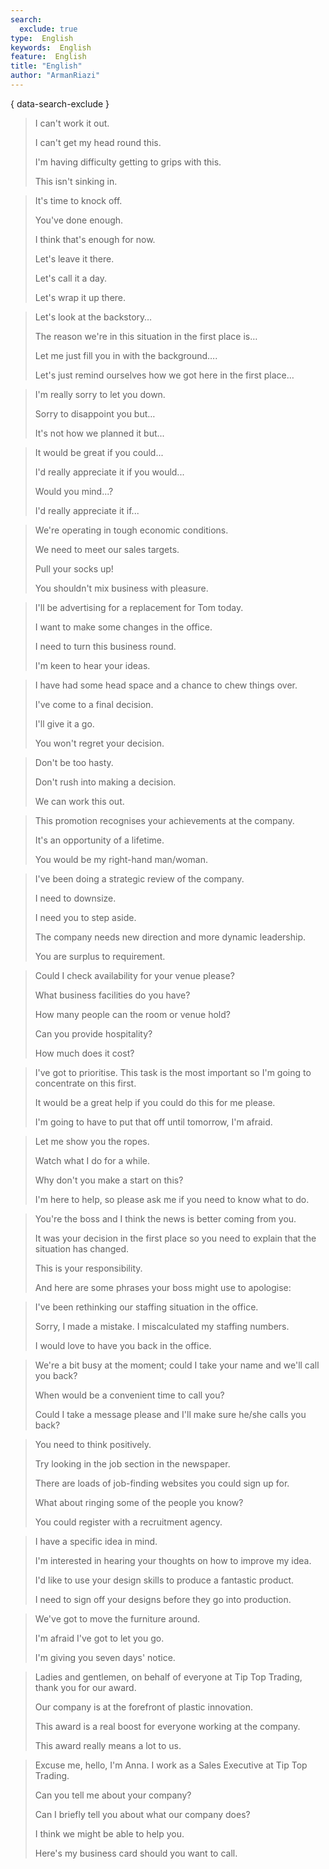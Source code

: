 ```yaml
---
search:
  exclude: true
type:  English
keywords:  English
feature:  English
title: "English"
author: "ArmanRiazi"
---
```

{ data-search-exclude }

> I can't work it out.
> 
> I can't get my head round this.
> 
> I'm having difficulty getting to grips with this.
> 
> This isn't sinking in.


 
> It's time to knock off.
> 
> You've done enough.
> 
> I think that's enough for now.
> 
> Let's leave it there.
> 
> Let's call it a day.
> 
> Let's wrap it up there.
> 



> Let's look at the backstory…
> 
> The reason we're in this situation in the first place is…
> 
> Let me just fill you in with the background….
> 
> Let's just remind ourselves how we got here in the first place…
>



> I'm really sorry to let you down.
> 
> Sorry to disappoint you but…
> 
> It's not how we planned it but...
>



> It would be great if you could...
> 
> I'd really appreciate it if you would...
> 
> Would you mind...?
> 
> I'd really appreciate it if...
> 



> We're operating in tough economic conditions.
> 
> We need to meet our sales targets.
> 
> Pull your socks up!
> 
> You shouldn't mix business with pleasure.
> 



> I'll be advertising for a replacement for Tom today.
> 
> I want to make some changes in the office.
> 
> I need to turn this business round.
> 
> I'm keen to hear your ideas.
> 



> I have had some head space and a chance to chew things over.
> 
> I've come to a final decision.
> 
> I'll give it a go.
> 
> You won't regret your decision.
> 



> Don't be too hasty.
> 
> Don't rush into making a decision.
> 
> We can work this out.
> 


> This promotion recognises your achievements at the company.
> 
> It's an opportunity of a lifetime.
> 
> You would be my right-hand man/woman.
> 



> I've been doing a strategic review of the company.
> 
> I need to downsize.
> 
> I need you to step aside.
> 
> The company needs new direction and more dynamic leadership.
> 
> You are surplus to requirement.
> 



> Could I check availability for your venue please?
> 
> What business facilities do you have?
> 
> How many people can the room or venue hold?
> 
> Can you provide hospitality?
> 
> How much does it cost?
> 



> I've got to prioritise. This task is the most important so I'm going to concentrate on this first.
> 
> It would be a great help if you could do this for me please.
> 
> I'm going to have to put that off until tomorrow, I'm afraid.
> 



> Let me show you the ropes.
> 
> Watch what I do for a while.
> 
> Why don't you make a start on this?
> 
> I'm here to help, so please ask me if you need to know what to do.
> 



> You're the boss and I think the news is better coming from you.
> 
> It was your decision in the first place so you need to explain that the situation has changed.
> 
> This is your responsibility.
> 
> And here are some phrases your boss might use to apologise:
> 



> I've been rethinking our staffing situation in the office.
> 
> Sorry, I made a mistake. I miscalculated my staffing numbers.
> 
> I would love to have you back in the office.
> 



> We're a bit busy at the moment; could I take your name and we'll call you back?
> 
> When would be a convenient time to call you?
> 
> Could I take a message please and I'll make sure he/she calls you back?
> 

> You need to think positively.
> 
> Try looking in the job section in the newspaper.
> 
> There are loads of job-finding websites you could sign up for.
> 
> What about ringing some of the people you know?
> 
> You could register with a recruitment agency.
> 



> I have a specific idea in mind.
> 
> I'm interested in hearing your thoughts on how to improve my idea.
> 
> I'd like to use your design skills to produce a fantastic product.
> 
> I need to sign off your designs before they go into production.
> 



> We've got to move the furniture around.
> 
> I'm afraid I've got to let you go.
> 
> I'm giving you seven days' notice.
> 



> Ladies and gentlemen, on behalf of everyone at Tip Top Trading, thank you for our award.
> 
> Our company is at the forefront of plastic innovation.
> 
> This award is a real boost for everyone working at the company.
> 
> This award really means a lot to us.
> 



> Excuse me, hello, I'm Anna. I work as a Sales Executive at Tip Top Trading.
> 
> Can you tell me about your company?
> 
> Can I briefly tell you about what our company does?
> 
> I think we might be able to help you.
> 
> Here's my business card should you want to call.



